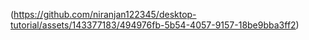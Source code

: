 (https://github.com/niranjan122345/desktop-tutorial/assets/143377183/494976fb-5b54-4057-9157-18be9bba3ff2)
